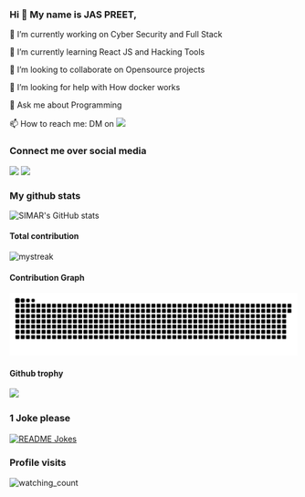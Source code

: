 ### Hi 👋 My name is JAS PREET,

<!--
**thebugbounter/thebugbounter** is a ✨ _special_ ✨ repository because its `README.md` (this file) appears on your GitHub profile.

Here are some ideas to get you started:
-->

🔭 I’m currently working on Cyber Security and Full Stack

🌱 I’m currently learning React JS and Hacking Tools 

👯 I’m looking to collaborate on Opensource projects

🤔 I’m looking for help with How docker works

💬 Ask me about Programming  

📫 How to reach me:  DM on [<img src="https://img.shields.io/badge/-Instagram-red" />](https://instagram.com/thebugbounter "DM on Instagram")

### Connect me over social media

[<img src="https://img.shields.io/badge/Twitter-1DA1F2?style=for-the-badge&logo=twitter&logoColor=white" />](https://twitter.com/thebugbounter "Twitter") [<img src="https://img.shields.io/badge/LinkedIn-0077B5?style=for-the-badge&logo=linkedin&logoColor=white" />](https://www.linkedin.com/in/jaspreet604/ "LinkedIn") 

### My github stats

![SIMAR's GitHub stats](https://github-readme-stats.vercel.app/api?username=thebugbounter&show_icons=true&theme=radical)

#### Total contribution

<img src="https://github-readme-streak-stats.herokuapp.com/?user=thebugbounter&theme=tokyonight" alt="mystreak"/>

#### Contribution Graph

![Snake animation](https://github.com/rahul05ranjan/rahul05ranjan/blob/output/github-contribution-snake.svg)

#### Github trophy

<img src="https://github-profile-trophy.vercel.app/?username=thebugbounter&theme=juicyfresh&no-bg=true" />

### 1 Joke please

<a href="https://readme-jokes.vercel.app"><img align="center" src="https://readme-jokes.vercel.app/api" alt="README Jokes"></a>

### Profile visits

<img src="https://komarev.com/ghpvc/?username=thebugbounter&color=brightgreen" alt="watching_count" />
